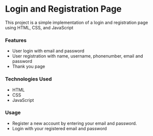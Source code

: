 # Login and Registration Page
 This project is a simple implementation of a login and registration page using HTML, CSS, and JavaScript

### Features
- User login with email and password
- User registration with name, username, phonenumber, email and password
- Thank you page

### Technologies Used
- HTML
- CSS
- JavaScript

### Usage
- Register a new account by entering your email and password.
- Login with your registered email and password
